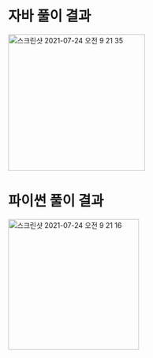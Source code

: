 # 자바 풀이 결과
<img width="277" alt="스크린샷 2021-07-24 오전 9 21 35" src="https://user-images.githubusercontent.com/42399580/126851994-aa3795f5-ef43-41f3-9b5f-e32b8ee0fac3.png">


# 파이썬 풀이 결과
<img width="265" alt="스크린샷 2021-07-24 오전 9 21 16" src="https://user-images.githubusercontent.com/42399580/126851996-dd76730a-41be-44d9-a502-551acf462734.png">
